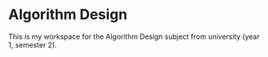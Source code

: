 # Algorithm Design

This is my workspace for the Algorithm Design subject from university (year 1, semester 2).